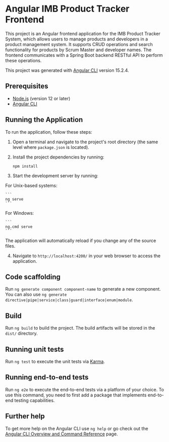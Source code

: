 # Angular IMB Product Tracker Frontend

This project is an Angular frontend application for the IMB Product Tracker System, which allows users to manage products and developers in a product management system. It supports CRUD operations and search functionality for products by Scrum Master and developer names. The frontend communicates with a Spring Boot backend RESTful API to perform these operations.

This project was generated with [Angular CLI](https://github.com/angular/angular-cli) version 15.2.4.

## Prerequisites

- [Node.js](https://nodejs.org/) (version 12 or later)
- [Angular CLI](https://cli.angular.io/)

## Running the Application

To run the application, follow these steps:

1. Open a terminal and navigate to the project's root directory (the same level where `package.json` is located).

2. Install the project dependencies by running:
   
    ```
    npm install
    ```
3. Start the development server by running:

For Unix-based systems:
    
    ```
    ng serve
    ```
For Windows:
    
    ```
    ng.cmd serve
    ```
The application will automatically reload if you change any of the source files.

4. Navigate to `http://localhost:4200/` in your web browser to access the application.

## Code scaffolding
Run `ng generate component component-name` to generate a new component. You can also use `ng generate directive|pipe|service|class|guard|interface|enum|module`.

## Build

Run `ng build` to build the project. The build artifacts will be stored in the `dist/` directory.

## Running unit tests

Run `ng test` to execute the unit tests via [Karma](https://karma-runner.github.io).

## Running end-to-end tests

Run `ng e2e` to execute the end-to-end tests via a platform of your choice. To use this command, you need to first add a package that implements end-to-end testing capabilities.

## Further help

To get more help on the Angular CLI use `ng help` or go check out the [Angular CLI Overview and Command Reference](https://angular.io/cli) page.
